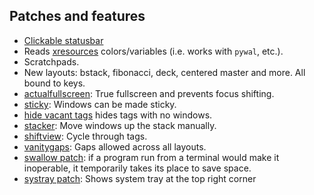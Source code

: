 ## Patches and features

- [Clickable statusbar](https://dwm.suckless.org/patches/statuscmd/)
- Reads [xresources](https://dwm.suckless.org/patches/xresources/) colors/variables (i.e. works with `pywal`, etc.).
- Scratchpads.
- New layouts: bstack, fibonacci, deck, centered master and more. All bound to keys.
- [actualfullscreen](https://dwm.suckless.org/patches/actualfullscreen/): True fullscreen and prevents focus shifting.
- [sticky](https://dwm.suckless.org/patches/sticky/): Windows can be made sticky.
- [hide vacant tags](https://dwm.suckless.org/patches/hide_vacant_tags/) hides tags with no windows.
- [stacker](https://dwm.suckless.org/patches/stacker/): Move windows up the stack manually.
- [shiftview](https://dwm.suckless.org/patches/nextprev/): Cycle through tags.
- [vanitygaps](https://dwm.suckless.org/patches/vanitygaps/): Gaps allowed across all layouts.
- [swallow patch](https://dwm.suckless.org/patches/swallow/): if a program run from a terminal would make it inoperable, it temporarily takes its place to save space.
- [systray patch](https://dwm.suckless.org/patches/systray/): Shows system tray at the top right corner
